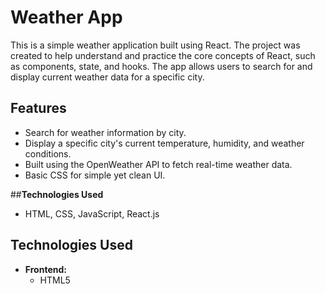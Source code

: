 # Weather App
This is a simple weather application built using React. The project was created to help understand and practice the core concepts of React, such as components, state, and hooks.
The app allows users to search for and display current weather data for a specific city.

## Features
- Search for weather information by city.
- Display a specific city's current temperature, humidity, and weather conditions.
- Built using the OpenWeather API to fetch real-time weather data.
- Basic CSS for simple yet clean UI.


##**Technologies Used**
- HTML, CSS, JavaScript, React.js

## Technologies Used
- **Frontend:**
  - HTML5
